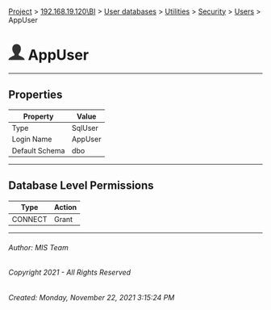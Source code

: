 #### 

[Project](../../../../../index.md) > [192.168.19.120\\BI](../../../../index.md) > [User databases](../../../index.md) > [Utilities](../../index.md) > [Security](../index.md) > [Users](Users.md) > AppUser

# ![Users](../../../../../Images/User32.png) AppUser

---

## <a name="#properties"></a>Properties

| Property | Value |
|---|---|
| Type | SqlUser |
| Login Name | AppUser |
| Default Schema | dbo |


---

## <a name="#databaselevelpermissions"></a>Database Level Permissions

| Type | Action |
|---|---|
| CONNECT | Grant |


---

###### Author:  MIS Team

###### Copyright 2021 - All Rights Reserved

###### Created: Monday, November 22, 2021 3:15:24 PM

